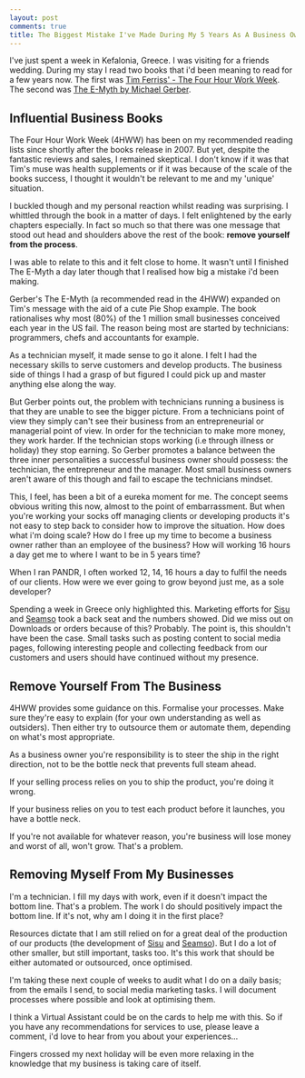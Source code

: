 ```yaml
---
layout: post
comments: true
title: The Biggest Mistake I've Made During My 5 Years As A Business Owner
---
```


I've just spent a week in Kefalonia, Greece. I was visiting for a friends wedding. During my stay I read two books that i'd been meaning to read for a few years now. The first was [Tim Ferriss' - The Four Hour Work Week](http://amzn.to/1BQQdOS). The second was [The E-Myth by Michael Gerber](http://amzn.to/1BQQiSu).

## Influential Business Books

The Four Hour Work Week (4HWW) has been on my recommended reading lists since shortly after the books release in 2007. But yet, despite the fantastic reviews and sales, I remained skeptical. I don't know if it was that Tim's muse was health supplements or if it was because of the scale of the books success, I thought it wouldn't be relevant to me and my 'unique' situation.

I buckled though and my personal reaction whilst reading was surprising. I whittled through the book in a matter of days. I felt enlightened by the early chapters especially. In fact so much so that there was one message that stood out head and shoulders above the rest of the book: **remove yourself from the process**.

I was able to relate to this and it felt close to home. It wasn't until I finished The E-Myth a day later though that I realised how big a mistake i'd been making.

Gerber's The E-Myth (a recommended read in the 4HWW) expanded on Tim's message with the aid of a cute Pie Shop example. The book rationalises why most (80%) of the 1 million small businesses conceived each year in the US fail. The reason being most are started by technicians: programmers, chefs and accountants for example.

As a technician myself, it made sense to go it alone. I felt I had the necessary skills to serve customers and develop products. The business side of things I had a grasp of but figured I could pick up and master anything else along the way.

But Gerber points out, the problem with technicians running a business is that they are unable to see the bigger picture. From a technicians point of view they simply can't see their business from an entrepreneurial or managerial point of view. In order for the technician to make more money, they work harder. If the technician stops working (i.e through illness or holiday) they stop earning. So Gerber promotes a balance between the three inner personalities a successful business owner should possess: the technician, the entrepreneur and the manager. Most small business owners aren't aware of this though and fail to escape the technicians mindset.

This, I feel, has been a bit of a eureka moment for me. The concept seems obvious writing this now, almost to the point of embarrassment. But when you're working your socks off managing clients or developing products it's not easy to step back to consider how to improve the situation. How does what i'm doing scale? How do I free up my time to become a business owner rather than an employee of the business? How will working 16 hours a day get me to where I want to be in 5 years time?

When I ran PANDR, I often worked 12, 14, 16 hours a day to fulfil the needs of our clients. How were we ever going to grow beyond just me, as a sole developer?

Spending a week in Greece only highlighted this. Marketing efforts for [Sisu](http://madewithsisu.com?utm_source=peteroome&utm_medium=blog-post&utm_campaign=petes-blog) and [Seamso](http://seamso.com?utm_source=peteroome&utm_medium=blog-post&utm_campaign=petes-blog) took a back seat and the numbers showed. Did we miss out on Downloads or orders because of this? Probably. The point is, this shouldn't have been the case. Small tasks such as posting content to social media pages, following interesting people and collecting feedback from our customers and users should have continued without my presence.

## Remove Yourself From The Business

4HWW provides some guidance on this. Formalise your processes. Make sure they're easy to explain (for your own understanding as well as outsiders). Then either try to outsource them or automate them, depending on what's most appropriate.

As a business owner you're responsibility is to steer the ship in the right direction, not to be the bottle neck that prevents full steam ahead. 

If your selling process relies on you to ship the product, you're doing it wrong.

If your business relies on you to test each product before it launches, you have a bottle neck.

If you're not available for whatever reason, you're business will lose money and worst of all, won't grow. That's a problem.

## Removing Myself From My Businesses

I'm a technician. I fill my days with work, even if it doesn't impact the bottom line. That's a problem. The work I do should positively impact the bottom line. If it's not, why am I doing it in the first place?

Resources dictate that I am still relied on for a great deal of the production of our products (the development of [Sisu](http://madewithsisu.com?utm_source=peteroome&utm_medium=blog-post&utm_campaign=petes-blog) and [Seamso](http://seamso.com?utm_source=peteroome&utm_medium=blog-post&utm_campaign=petes-blog)). But I do a lot of other smaller, but still important, tasks too. It's this work that should be either automated or outsourced, once optimised.

I'm taking these next couple of weeks to audit what I do on a daily basis; from the emails I send, to social media marketing tasks. I will document processes where possible and look at optimising them. 

I think a Virtual Assistant could be on the cards to help me with this. So if you have any recommendations for services to use, please leave a comment, i'd love to hear from you about your experiences…

Fingers crossed my next holiday will be even more relaxing in the knowledge that my business is taking care of itself.